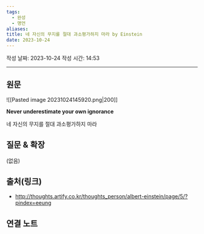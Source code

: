 ```yaml
---
tags:
  - 완성
  - 명언
aliases: 
title: 네 자신의 무지를 절대 과소평가하지 마라 by Einstein
date: 2023-10-24
---
```

작성 날짜: 2023-10-24
작성 시간: 14:53


----
## 원문
![[Pasted image 20231024145920.png|200]]

**Never underestimate your own ignorance**

네 자신의 무지를 절대 과소평가하지 마라

## 질문 & 확장

(없음)

## 출처(링크)
- http://thoughts.artify.co.kr/thoughts_person/albert-einstein/page/5/?pindex=eeung

## 연결 노트










